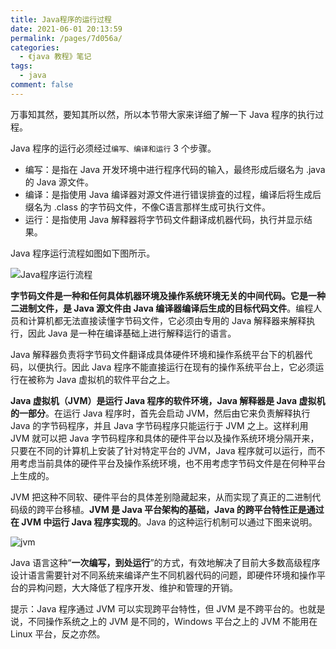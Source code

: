 ```yaml
---
title: Java程序的运行过程
date: 2021-06-01 20:13:59
permalink: /pages/7d056a/
categories:
  - 《java 教程》笔记
tags:
  - java
comment: false
---
```


万事知其然，要知其所以然，所以本节带大家来详细了解一下 Java 程序的执行过程。

Java 程序的运行必须经过`编写、编译和运行` 3 个步骤。
* 编写：是指在 Java 开发环境中进行程序代码的输入，最终形成后缀名为 .java 的 Java 源文件。
* 编译：是指使用 Java 编译器对源文件进行错误排査的过程，编译后将生成后缀名为 .class 的字节码文件，不像C语言那样生成可执行文件。
* 运行：是指使用 Java 解释器将字节码文件翻译成机器代码，执行并显示结果。

Java 程序运行流程如图如下图所示。

![Java程序运行流程](https://cdn.jsdelivr.net/gh/xiaoyu-666/image_store/blog/java-code.png)

**字节码文件是一种和任何具体机器环境及操作系统环境无关的中间代码。它是一种二进制文件，是 Java 源文件由 Java 编译器编译后生成的目标代码文件**。编程人员和计算机都无法直接读懂字节码文件，它必须由专用的 Java 解释器来解释执行，因此 Java 是一种在编译基础上进行解释运行的语言。

Java 解释器负责将字节码文件翻译成具体硬件环境和操作系统平台下的机器代码，以便执行。因此 Java 程序不能直接运行在现有的操作系统平台上，它必须运行在被称为 Java 虚拟机的软件平台之上。

**Java 虚拟机（JVM）是运行 Java 程序的软件环境，Java 解释器是 Java 虚拟机的一部分**。在运行 Java 程序时，首先会启动 JVM，然后由它来负责解释执行 Java 的字节码程序，并且 Java 字节码程序只能运行于 JVM 之上。这样利用 JVM 就可以把 Java 字节码程序和具体的硬件平台以及操作系统环境分隔开来，只要在不同的计算机上安装了针对特定平台的 JVM，Java 程序就可以运行，而不用考虑当前具体的硬件平台及操作系统环境，也不用考虑字节码文件是在何种平台上生成的。

JVM 把这种不同软、硬件平台的具体差别隐藏起来，从而实现了真正的二进制代码级的跨平台移植。**JVM 是 Java 平台架构的基础，Java 的跨平台特性正是通过在 JVM 中运行 Java 程序实现的**。Java 的这种运行机制可以通过下图来说明。

![jvm](https://cdn.jsdelivr.net/gh/xiaoyu-666/image_store/blog/5-1ZZ4140944b0.png)

Java 语言这种“**一次编写，到处运行**”的方式，有效地解决了目前大多数高级程序设计语言需要针对不同系统来编译产生不同机器代码的问题，即硬件环境和操作平台的异构问题，大大降低了程序开发、维护和管理的开销。

提示：Java 程序通过 JVM 可以实现跨平台特性，但 JVM 是不跨平台的。也就是说，不同操作系统之上的 JVM 是不同的，Windows 平台之上的 JVM 不能用在 Linux 平台，反之亦然。
